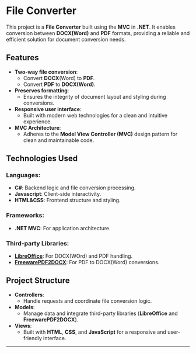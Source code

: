 # File Converter

This project is a **File Converter** built using the **MVC** in **.NET**. It enables  conversion between **DOCX(Word)** and **PDF** formats, providing a reliable and efficient solution for document conversion needs.

## Features

- **Two-way file conversion**:
  - Convert **DOCX**(Word) to **PDF**.
  - Convert **PDF** to **DOCX(Word)**.
- **Preserves formatting**:
  - Ensures the integrity of document layout and styling during conversions.
- **Responsive user interface**:
  - Built with modern web technologies for a clean and intuitive experience.
- **MVC Architecture**:
  - Adheres to the **Model View Controller (MVC)** design pattern for clean and maintainable code.

## Technologies Used

### Languages:
- **C#**: Backend logic and file conversion processing.
- **Javascript**: Client-side interactivity.
- **HTML&CSS**: Frontend structure and styling.

### Frameworks:
- **.NET MVC**: For application architecture.

### Third-party Libraries:
- **[LibreOffice](https://www.libreoffice.org/)**: For DOCX(WOrd) and PDF handling.
- **[FreewarePDF2DOCX](https://www.freewarepdf2docx.com/)**: For PDF to DOCX(Word) conversions.

## Project Structure

- **Controllers**:
  - Handle requests and coordinate file conversion logic.
- **Models**:
  - Manage data and integrate third-party libraries (**LibreOffice** and **FreewarePDF2DOCX**).
- **Views**:
  - Built with **HTML**, **CSS**, and **JavaScript** for a responsive and user-friendly interface.

---


